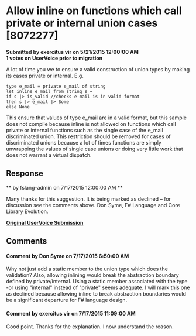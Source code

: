# Allow inline on functions which call private or internal union cases [8072277] #

**Submitted by exercitus vir on 5/21/2015 12:00:00 AM**  
**1 votes on UserVoice prior to migration**  

A lot of time you we to ensure a valid construction of union types by making its cases private or internal. E.g.
```F#
type e_mail = private e_mail of string
let inline e_mail_from_string s =
if s |> is_valid //checks e-mail is in valid format
then s |> e_mail |> Some
else None
```
This ensure that values of type e_mail are in a valid format, but this sample does not compile because inline is not allowed on functions which call private or internal functions such as the single case of the e_mail discriminated union.
This restriction should be removed for cases of discriminated unions because a lot of times functions are simply unwrapping the values of single case unions or doing very little work that does not warrant a virtual dispatch.



## Response ##
** by fslang-admin on 7/17/2015 12:00:00 AM **

Many thanks for this suggestion. It is being marked as declined – for discussion see the comments above.
Don Syme, F# Language and Core Library Evolution.


**[Original UserVoice Submission](https://fslang.uservoice.com/forums/245727-f-language/suggestions/8072277)**


## Comments ##


#### Comment by Don Syme on 7/17/2015 6:50:00 AM ####
Why not just add a static member to the union type which does the validation?
Also, allowing inlining would break the abstraction boundary defined by private/internal. Using a static member associated with the type -or using "internal" instead of "private" seems adequate.
I will mark this one as declined because allowing inline to break abstraction boundaries would be a significant departure for F# language design.


#### Comment by exercitus vir on 7/17/2015 11:09:00 AM ####
Good point. Thanks for the explanation. I now understand the reason.

